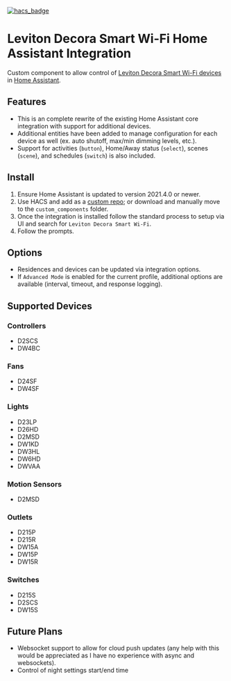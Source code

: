 [![hacs_badge](https://img.shields.io/badge/HACS-Custom-41BDF5.svg?style=for-the-badge)](https://github.com/hacs/integration)
# Leviton Decora Smart Wi-Fi Home Assistant Integration
Custom component to allow control of [Leviton Decora Smart Wi-Fi devices](https://www.leviton.com/en/products/brands/decora-smart) in [Home Assistant](https://home-assistant.io).

## Features
- This is an complete rewrite of the existing Home Assistant core integration with support for additional devices.
- Additional entities have been added to manage configuration for each device as well (ex. auto shutoff, max/min dimming levels, etc.).
- Support for activities (`button`), Home/Away status (`select`), scenes (`scene`), and schedules (`switch`) is also included.

## Install
1. Ensure Home Assistant is updated to version 2021.4.0 or newer.
2. Use HACS and add as a [custom repo](https://hacs.xyz/docs/faq/custom_repositories); or download and manually move to the `custom_components` folder.
3. Once the integration is installed follow the standard process to setup via UI and search for `Leviton Decora Smart Wi-Fi`.
4. Follow the prompts.

## Options
- Residences and devices can be updated via integration options.
- If `Advanced Mode` is enabled for the current profile, additional options are available (interval, timeout, and response logging).

## Supported Devices
### Controllers
- D2SCS
- DW4BC
### Fans
- D24SF
- DW4SF
### Lights
- D23LP
- D26HD
- D2MSD
- DW1KD
- DW3HL
- DW6HD
- DWVAA
### Motion Sensors
- D2MSD
### Outlets
- D215P
- D215R
- DW15A
- DW15P
- DW15R
### Switches
- D215S
- D2SCS
- DW15S

## Future Plans
- Websocket support to allow for cloud push updates (any help with this would be appreciated as I have no experience with async and websockets).
- Control of night settings start/end time
